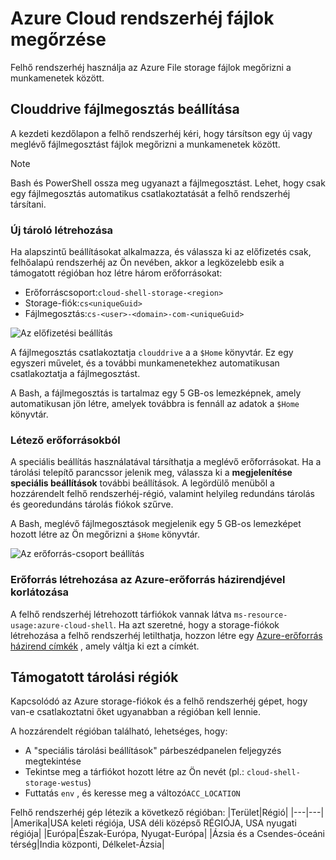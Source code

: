 # <a name="persist-files-in-azure-cloud-shell"></a>Azure Cloud rendszerhéj fájlok megőrzése
Felhő rendszerhéj használja az Azure File storage fájlok megőrizni a munkamenetek között.

## <a name="set-up-a-clouddrive-file-share"></a>Clouddrive fájlmegosztás beállítása
A kezdeti kezdőlapon a felhő rendszerhéj kéri, hogy társítson egy új vagy meglévő fájlmegosztást fájlok megőrizni a munkamenetek között.

> [!NOTE]
> Bash és PowerShell ossza meg ugyanazt a fájlmegosztást. Lehet, hogy csak egy fájlmegosztás automatikus csatlakoztatását a felhő rendszerhéj társítani.

### <a name="create-new-storage"></a>Új tároló létrehozása

Ha alapszintű beállításokat alkalmazza, és válassza ki az előfizetés csak, felhőalapú rendszerhéj az Ön nevében, akkor a legközelebb esik a támogatott régióban hoz létre három erőforrásokat:
* Erőforráscsoport:`cloud-shell-storage-<region>`
* Storage-fiók:`cs<uniqueGuid>`
* Fájlmegosztás:`cs-<user>-<domain>-com-<uniqueGuid>`

![Az előfizetési beállítás](../articles/cloud-shell/media/persisting-shell-storage/basic-storage.png)

A fájlmegosztás csatlakoztatja `clouddrive` a a `$Home` könyvtár. Ez egy egyszeri művelet, és a további munkamenetekhez automatikusan csatlakoztatja a fájlmegosztást. 

A Bash, a fájlmegosztás is tartalmaz egy 5 GB-os lemezképnek, amely automatikusan jön létre, amelyek továbbra is fennáll az adatok a `$Home` könyvtár. 

### <a name="use-existing-resources"></a>Létező erőforrásokból

A speciális beállítás használatával társíthatja a meglévő erőforrásokat. Ha a tárolási telepítő parancssor jelenik meg, válassza ki a **megjelenítése speciális beállítások** további beállítások. A legördülő menüből a hozzárendelt felhő rendszerhéj-régió, valamint helyileg redundáns tárolás és georedundáns tárolás fiókok szűrve.

A Bash, meglévő fájlmegosztások megjelenik egy 5 GB-os lemezképet hozott létre az Ön megőrizni a `$Home` könyvtár.

![Az erőforrás-csoport beállítás](../articles/cloud-shell/media/persisting-shell-storage/advanced-storage.png)

### <a name="restrict-resource-creation-with-an-azure-resource-policy"></a>Erőforrás létrehozása az Azure-erőforrás házirendjével korlátozása
A felhő rendszerhéj létrehozott tárfiókok vannak látva `ms-resource-usage:azure-cloud-shell`. Ha azt szeretné, hogy a storage-fiókok létrehozása a felhő rendszerhéj letilthatja, hozzon létre egy [Azure-erőforrás házirend címkék](https://docs.microsoft.com/azure/azure-resource-manager/resource-manager-policy-tags) , amely váltja ki ezt a címkét.

## <a name="supported-storage-regions"></a>Támogatott tárolási régiók
Kapcsolódó az Azure storage-fiókok és a felhő rendszerhéj gépet, hogy van-e csatlakoztatni őket ugyanabban a régióban kell lennie.

A hozzárendelt régióban található, lehetséges, hogy:
* A "speciális tárolási beállítások" párbeszédpanelen feljegyzés megtekintése
* Tekintse meg a tárfiókot hozott létre az Ön nevét (pl.: `cloud-shell-storage-westus`)
* Futtatás `env` , és keresse meg a változó`ACC_LOCATION`

Felhő rendszerhéj gép létezik a következő régióban:
|Terület|Régió|
|---|---|
|Amerika|USA keleti régiója, USA déli középső RÉGIÓJA, USA nyugati régiója|
|Európa|Észak-Európa, Nyugat-Európa|
|Ázsia és a Csendes-óceáni térség|India központi, Délkelet-Ázsia|

